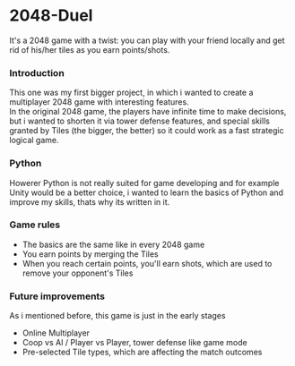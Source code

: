<h1>2048-Duel</h1>

<p>It's a 2048 game with a twist: you can play with your friend locally and get rid of his/her tiles as you earn points/shots. </p>

<h3>Introduction</h3>
<p>This one was my first bigger project, in which i wanted to create a multiplayer 2048 game with interesting features.<br>
In the original 2048 game, the players have infinite time to make decisions, but i wanted to shorten it via tower defense features, and special skills granted by Tiles (the bigger, the better) so it could work as a fast strategic logical game.</p>

<h3>Python</h3>
<p>Howerer Python is not really suited for game developing and for example Unity would be a better choice, i wanted to learn the basics of Python and improve my skills, thats why its written in it.</p>

<h3>Game rules</h3>
<ul>
  <li>The basics are the same like in every 2048 game</li>
  <li>You earn points by merging the Tiles</li>
  <li>When you reach certain points, you'll earn shots, which are used to remove your opponent's Tiles</li>
</ul>

<h3>Future improvements</h3>
<p>As i mentioned before, this game is just in the early stages</p>
<ul>
  <li>Online Multiplayer</li>
  <li>Coop vs AI / Player vs Player, tower defense like game mode</li>
  <li>Pre-selected Tile types, which are affecting the match outcomes</li>
</ul>
